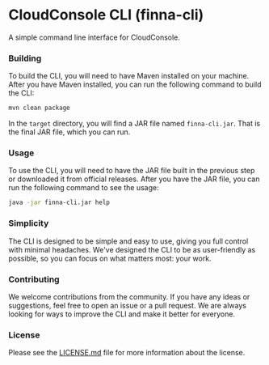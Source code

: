 # CloudConsole CLI (finna-cli)
A simple command line interface for CloudConsole.

### Building
To build the CLI, you will need to have Maven installed on your machine.
After you have Maven installed, you can run the following command to build the CLI:
```bash
mvn clean package
```
In the `target` directory, you will find a JAR file named `finna-cli.jar`. That is the final JAR file, which you can run.

### Usage
To use the CLI, you will need to have the JAR file built in the previous step or downloaded it from official releases.
After you have the JAR file, you can run the following command to see the usage:
```bash
java -jar finna-cli.jar help
```

### Simplicity
The CLI is designed to be simple and easy to use, giving you full control with minimal headaches. We've designed the CLI to be as user-friendly as possible, so you can focus on what matters most: your work.

### Contributing
We welcome contributions from the community. If you have any ideas or suggestions, feel free to open an issue or a pull request. We are always looking for ways to improve the CLI and make it better for everyone.

### License
Please see the [LICENSE.md](LICENSE.md) file for more information about the license.